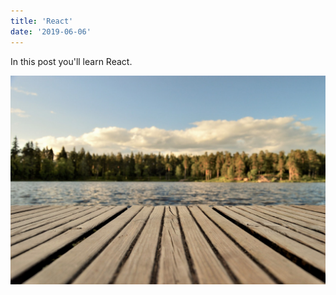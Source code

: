 ```yaml
---
title: 'React'
date: '2019-06-06'
---
```


In this post you'll learn React.

![Boardwalk Bridge](./boardwalk-bridge.jpg)
